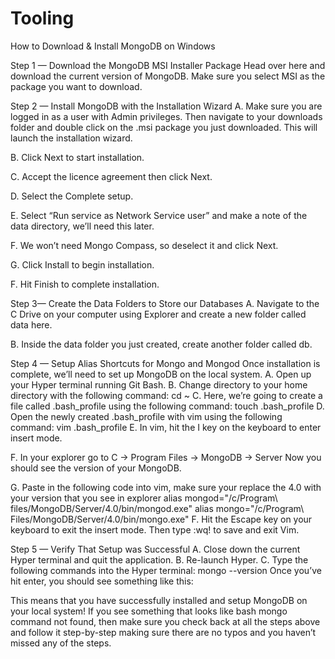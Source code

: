 # Tooling
How to Download & Install MongoDB on Windows

Step 1 — Download the MongoDB MSI Installer Package
Head over here and download the current version of MongoDB. Make sure you select MSI as the package you want to download.

Step 2 — Install MongoDB with the Installation Wizard
A. Make sure you are logged in as a user with Admin privileges. Then navigate to your downloads folder and double click on the .msi package you just downloaded. This will launch the installation wizard.

B. Click Next to start installation.

C. Accept the licence agreement then click Next.

D. Select the Complete setup.

E. Select “Run service as Network Service user” and make a note of the data directory, we’ll need this later.

F. We won’t need Mongo Compass, so deselect it and click Next.

G. Click Install to begin installation.

F. Hit Finish to complete installation.

Step 3— Create the Data Folders to Store our Databases
A. Navigate to the C Drive on your computer using Explorer and create a new folder called data here.

B. Inside the data folder you just created, create another folder called db.

Step 4 — Setup Alias Shortcuts for Mongo and Mongod
Once installation is complete, we’ll need to set up MongoDB on the local system.
A. Open up your Hyper terminal running Git Bash.
B. Change directory to your home directory with the following command:
cd ~
C. Here, we’re going to create a file called .bash_profile using the following command:
touch .bash_profile
D. Open the newly created .bash_profile with vim using the following command:
vim .bash_profile
E. In vim, hit the I key on the keyboard to enter insert mode.

F. In your explorer go to C → Program Files → MongoDB → Server
Now you should see the version of your MongoDB.

G. Paste in the following code into vim, make sure your replace the 4.0 with your version that you see in explorer
alias mongod="/c/Program\ files/MongoDB/Server/4.0/bin/mongod.exe"
alias mongo="/c/Program\ Files/MongoDB/Server/4.0/bin/mongo.exe"
F. Hit the Escape key on your keyboard to exit the insert mode. Then type
:wq!
to save and exit Vim.

Step 5 — Verify That Setup was Successful
A. Close down the current Hyper terminal and quit the application.
B. Re-launch Hyper.
C. Type the following commands into the Hyper terminal:
mongo --version
Once you’ve hit enter, you should see something like this:


This means that you have successfully installed and setup MongoDB on your local system!
If you see something that looks like bash mongo command not found, then make sure you check back at all the steps above and follow it step-by-step making sure there are no typos and you haven’t missed any of the steps.
